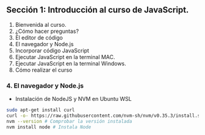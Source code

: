 ## Sección 1: Introducción al curso de JavaScript.
1. Bienvenida al curso.
2. ¿Cómo hacer preguntas?
3. El editor de código
4. El navegador y Node.js
5. Incorporar código JavaScript
6. Ejecutar JavaScript en la terminal MAC.
7. Ejecutar JavaScript en la terminal Windows.
8. Cómo realizar el curso

### 4. El navegador y Node.js
- Instalación de NodeJS y NVM en Ubuntu WSL
```bash
sudo apt-get install curl
curl -o- https://raw.githubusercontent.com/nvm-sh/nvm/v0.35.3/install.sh | bash # Instala NVM
nvm --version # Comprobar la versión instalada
nvm install node # Instala Node
```